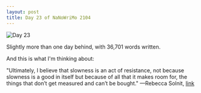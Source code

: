 ```yaml
---
layout: post
title: Day 23 of NaNoWriMo 2104
---
```


![Day 23]({{site_url}}/images/Nanowrimo2014day23.jpg)

Slightly more than one day behind, with 36,701 words written. 

And this is what I'm thinking about:

"Ultimately, I believe that slowness is an act of resistance, not because slowness is a good in itself but because of all that it makes room for, the things that don’t get measured and can’t be bought." —Rebecca Solnit, [link](http://www.orionmagazine.org/index.php/articles/article/346/)